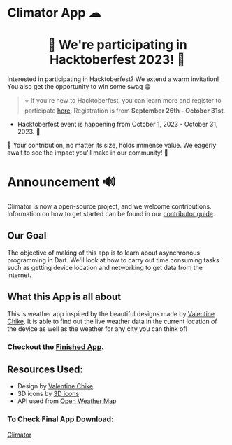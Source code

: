 
# Climator App ☁

<h1 align="center">🎉 We're participating in Hacktoberfest 2023! 🎉</h1>

Interested in participating in Hacktoberfest? We extend a warm invitation! You also get the opportunity to win some swag 😁

> ⭐️ If you're new to Hacktoberfest, you can learn more and register to participate [here](https://hacktoberfest.com/participation/). Registration is from **September 26th - October 31st**.

- Hacktoberfest event is happening from October 1, 2023 - October 31, 2023. 🚀

🚀  Your contribution, no matter its size, holds immense value. We eagerly await to see the impact you'll make in our community! 🚀 


# Announcement 🔊
Climator is now a open-source project, and we welcome contributions. Information on how to get started can be found in our [contributor guide](CONTRIBUTING.md). 
<br>

## Our Goal

The objective of making of this app is to learn about asynchronous programming in Dart. We'll look at how to carry out time consuming tasks such as getting device location and networking to get data from the internet.


## What this App is all about

This is weather app inspired by the beautiful designs made by [Valentine Chike](https://dribbble.com/shots/16952894-Weather-App). It is able to find out the live weather data in the current location of the device as well as the weather for any city you can think of!


### Checkout the [Finished App](https://play.google.com/store/apps/details?id=co.binnig.climator). 

## Resources Used:

- Design by [Valentine Chike](https://dribbble.com/shots/16952894-Weather-App)
- 3D icons by [3D icons](https://uifreebies.net/icon/3d-weather-icons-free)
- API used from [Open Weather Map](https://openweathermap.org/)




### To Check Final App Download:
[Climator](https://play.google.com/store/apps/details?id=co.binnig.climator)
